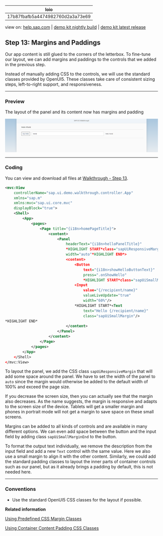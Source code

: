 | loio |
| -----|
| 17b87fbafb5a4474982760d2a3a73e69 |

<div id="loio">

view on: [help.sap.com](https://help.sap.com/viewer/DRAFT/3237636b137e43519a20ad5513c49ccb/latest/en-US/17b87fbafb5a4474982760d2a3a73e69.html) | [demo kit nightly build](https://openui5nightly.hana.ondemand.com/#/topic/17b87fbafb5a4474982760d2a3a73e69) | [demo kit latest release](https://openui5.hana.ondemand.com/#/topic/17b87fbafb5a4474982760d2a3a73e69)</div>
<!-- loio17b87fbafb5a4474982760d2a3a73e69 -->

## Step 13: Margins and Paddings

Our app content is still glued to the corners of the letterbox. To fine-tune our layout, we can add margins and paddings to the controls that we added in the previous step.

Instead of manually adding CSS to the controls, we will use the standard classes provided by OpenUI5. These classes take care of consistent sizing steps, left-to-right support, and responsiveness.

***

### Preview

   
  
The layout of the panel and its content now has margins and padding<a name="loio17b87fbafb5a4474982760d2a3a73e69__fig_r1j_pst_mr"/>

 ![](loiodffe7aa1ab4c41fda3ac8d06af4479d1_HiRes.png "The layout of the panel and its content now has margins and padding") 

***

### Coding

You can view and download all files at [Walkthrough - Step 13](https://openui5.hana.ondemand.com/explored.html#/sample/sap.m.tutorial.walkthrough.13/preview).

``` xml
<mvc:View
	controllerName="sap.ui.demo.walkthrough.controller.App"
	xmlns="sap.m"
	xmlns:mvc="sap.ui.core.mvc"
	displayBlock="true">
	<Shell>
		<App>
			<pages>
				<Page title="{i18n>homePageTitle}">
					<content>
						<Panel
							headerText="{i18n>helloPanelTitle}"
							*HIGHLIGHT START*class="sapUiResponsiveMargin"
							width="auto"*HIGHLIGHT END*>
							<content>
								<Button
									text="{i18n>showHelloButtonText}"
									press=".onShowHello"
									*HIGHLIGHT START*class="sapUiSmallMarginEnd"*HIGHLIGHT END*/>
								<Input
									value="{/recipient/name}"
									valueLiveUpdate="true"
									width="60%"/>
								*HIGHLIGHT START*<Text
									text="Hello {/recipient/name}"
									class="sapUiSmallMargin"/>
*HIGHLIGHT END*
							</content>
						</Panel>
					</content>
				</Page>
			</pages>
		</App>
	</Shell>
</mvc:View>
```

To layout the panel, we add the CSS class `sapUiResponsiveMargin` that will add some space around the panel. We have to set the width of the panel to `auto` since the margin would otherwise be added to the default width of 100% and exceed the page size.

If you decrease the screen size, then you can actually see that the margin also decreases. As the name suggests, the margin is responsive and adapts to the screen size of the device. Tablets will get a smaller margin and phones in portrait mode will not get a margin to save space on these small screens.

Margins can be added to all kinds of controls and are available in many different options. We can even add space between the button and the input field by adding class `sapUiSmallMarginEnd` to the button.

To format the output text individually, we remove the description from the input field and add a new `Text` control with the same value. Here we also use a small margin to align it with the other content. Similarly, we could add the standard padding classes to layout the inner parts of container controls such as our panel, but as it already brings a padding by default, this is not needed here.

***

### Conventions

-   Use the standard OpenUI5 CSS classes for the layout if possible.


**Related information**  


[Using Predefined CSS Margin Classes](Using_Predefined_CSS_Margin_Classes_777168f.md)

[Using Container Content Padding CSS Classes](Using_Container_Content_Padding_CSS_Classes_c71f6df.md)

